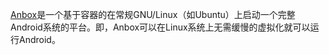 [Anbox](https://github.com/anbox/anbox)是一个基于容器的在常规GNU/Linux（如Ubuntu）上启动一个完整Android系统的平台。即，Anbox可以在Linux系统上无需缓慢的虚拟化就可以运行Android。